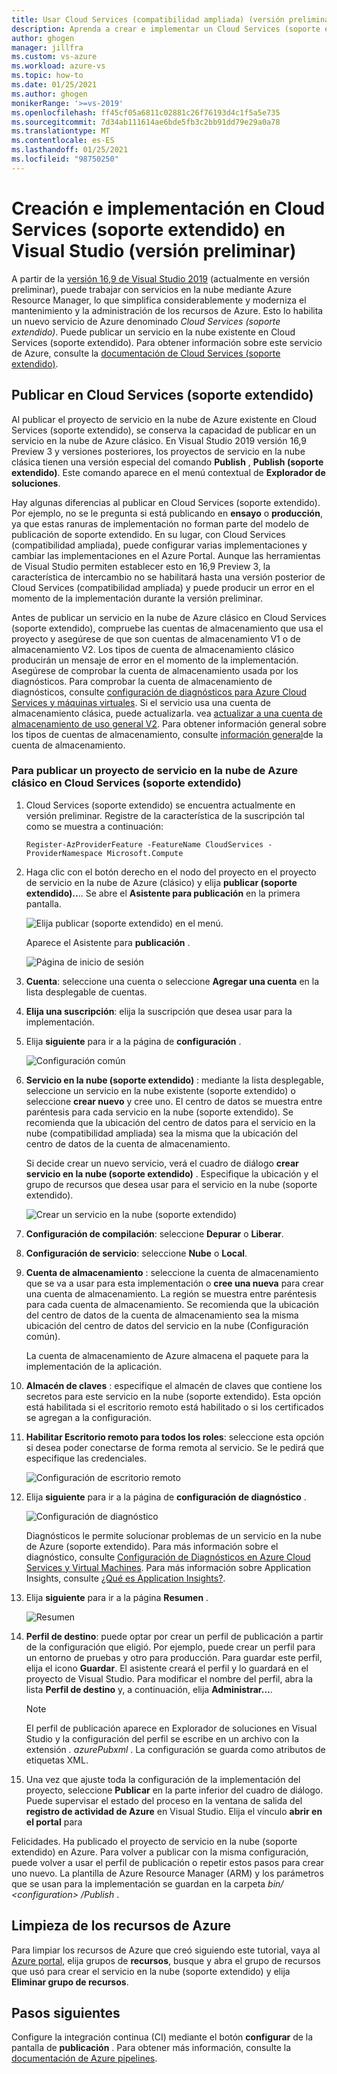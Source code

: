 ```yaml
---
title: Usar Cloud Services (compatibilidad ampliada) (versión preliminar)
description: Aprenda a crear e implementar un Cloud Services (soporte extendido) mediante Azure Resource Manager con Visual Studio
author: ghogen
manager: jillfra
ms.custom: vs-azure
ms.workload: azure-vs
ms.topic: how-to
ms.date: 01/25/2021
ms.author: ghogen
monikerRange: '>=vs-2019'
ms.openlocfilehash: ff45cf05a6811c02881c26f76193d4c1f5a5e735
ms.sourcegitcommit: 7d34ab111614ae6bde5fb3c2bb91dd79e29a0a78
ms.translationtype: MT
ms.contentlocale: es-ES
ms.lasthandoff: 01/25/2021
ms.locfileid: "98750250"
---
```

# <a name="create-and-deploy-to-cloud-services-extended-support-in-visual-studio-preview"></a>Creación e implementación en Cloud Services (soporte extendido) en Visual Studio (versión preliminar)

A partir de la [versión 16,9 de Visual Studio 2019](https://visualstudio.microsoft.com/vs/preview) (actualmente en versión preliminar), puede trabajar con servicios en la nube mediante Azure Resource Manager, lo que simplifica considerablemente y moderniza el mantenimiento y la administración de los recursos de Azure. Esto lo habilita un nuevo servicio de Azure denominado *Cloud Services (soporte extendido)*. Puede publicar un servicio en la nube existente en Cloud Services (soporte extendido). Para obtener información sobre este servicio de Azure, consulte la [documentación de Cloud Services (soporte extendido)](/azure/cloud-services-extended-support/overview).

## <a name="publish-to-cloud-services-extended-support"></a>Publicar en Cloud Services (soporte extendido)

Al publicar el proyecto de servicio en la nube de Azure existente en Cloud Services (soporte extendido), se conserva la capacidad de publicar en un servicio en la nube de Azure clásico. En Visual Studio 2019 versión 16,9 Preview 3 y versiones posteriores, los proyectos de servicio en la nube clásica tienen una versión especial del comando **Publish** , **Publish (soporte extendido)**. Este comando aparece en el menú contextual de **Explorador de soluciones**.

Hay algunas diferencias al publicar en Cloud Services (soporte extendido). Por ejemplo, no se le pregunta si está publicando en **ensayo** o **producción**, ya que estas ranuras de implementación no forman parte del modelo de publicación de soporte extendido. En su lugar, con Cloud Services (compatibilidad ampliada), puede configurar varias implementaciones y cambiar las implementaciones en el Azure Portal. Aunque las herramientas de Visual Studio permiten establecer esto en 16,9 Preview 3, la característica de intercambio no se habilitará hasta una versión posterior de Cloud Services (compatibilidad ampliada) y puede producir un error en el momento de la implementación durante la versión preliminar.

Antes de publicar un servicio en la nube de Azure clásico en Cloud Services (soporte extendido), compruebe las cuentas de almacenamiento que usa el proyecto y asegúrese de que son cuentas de almacenamiento V1 o de almacenamiento V2. Los tipos de cuenta de almacenamiento clásico producirán un mensaje de error en el momento de la implementación. Asegúrese de comprobar la cuenta de almacenamiento usada por los diagnósticos. Para comprobar la cuenta de almacenamiento de diagnósticos, consulte [configuración de diagnósticos para Azure Cloud Services y máquinas virtuales](vs-azure-tools-diagnostics-for-cloud-services-and-virtual-machines.md). Si el servicio usa una cuenta de almacenamiento clásica, puede actualizarla. vea [actualizar a una cuenta de almacenamiento de uso general V2](/azure/storage/common/storage-account-upgrade?tabs=azure-portal).  Para obtener información general sobre los tipos de cuentas de almacenamiento, consulte [información general](/azure/storage/common/storage-account-overview)de la cuenta de almacenamiento.

### <a name="to-publish-a-classic-azure-cloud-service-project-to-cloud-services-extended-support"></a>Para publicar un proyecto de servicio en la nube de Azure clásico en Cloud Services (soporte extendido)

1. Cloud Services (soporte extendido) se encuentra actualmente en versión preliminar. Registre de la característica de la suscripción tal como se muestra a continuación:

   ```azurepowershell-interactive
   Register-AzProviderFeature -FeatureName CloudServices -ProviderNamespace Microsoft.Compute
   ```

1. Haga clic con el botón derecho en el nodo del proyecto en el proyecto de servicio en la nube de Azure (clásico) y elija **publicar (soporte extendido)..**.. Se abre el **Asistente para publicación** en la primera pantalla.

   ![Elija publicar (soporte extendido) en el menú.](./media/cloud-services-extended-support/publish-commands-on-menu.png)

   Aparece el Asistente para **publicación** .

   ![Página de inicio de sesión](./media/cloud-services-extended-support/publish-step1.png)

1. **Cuenta**: seleccione una cuenta o seleccione **Agregar una cuenta** en la lista desplegable de cuentas.

1. **Elija una suscripción**: elija la suscripción que desea usar para la implementación.

1. Elija **siguiente** para ir a la página de **configuración** .

   ![Configuración común](./media/cloud-services-extended-support/publish-settings.png)

1. **Servicio en la nube (soporte extendido)** : mediante la lista desplegable, seleccione un servicio en la nube existente (soporte extendido) o seleccione **crear nuevo** y cree uno. El centro de datos se muestra entre paréntesis para cada servicio en la nube (soporte extendido). Se recomienda que la ubicación del centro de datos para el servicio en la nube (compatibilidad ampliada) sea la misma que la ubicación del centro de datos de la cuenta de almacenamiento.

   Si decide crear un nuevo servicio, verá el cuadro de diálogo **crear servicio en la nube (soporte extendido)** . Especifique la ubicación y el grupo de recursos que desea usar para el servicio en la nube (soporte extendido).

   ![Crear un servicio en la nube (soporte extendido)](./media/cloud-services-extended-support/extended-support-dialog.png)

1. **Configuración de compilación**: seleccione **Depurar** o **Liberar**.

1. **Configuración de servicio**: seleccione **Nube** o **Local**.

1. **Cuenta de almacenamiento** : seleccione la cuenta de almacenamiento que se va a usar para esta implementación o **cree una nueva** para crear una cuenta de almacenamiento. La región se muestra entre paréntesis para cada cuenta de almacenamiento. Se recomienda que la ubicación del centro de datos de la cuenta de almacenamiento sea la misma ubicación del centro de datos del servicio en la nube (Configuración común).

   La cuenta de almacenamiento de Azure almacena el paquete para la implementación de la aplicación.

1. **Almacén de claves** : especifique el almacén de claves que contiene los secretos para este servicio en la nube (soporte extendido). Esta opción está habilitada si el escritorio remoto está habilitado o si los certificados se agregan a la configuración.

1. **Habilitar Escritorio remoto para todos los roles**: seleccione esta opción si desea poder conectarse de forma remota al servicio. Se le pedirá que especifique las credenciales.

   ![Configuración de escritorio remoto](./media/cloud-services-extended-support/remote-desktop-configuration.png)

1. Elija **siguiente** para ir a la página de **configuración de diagnóstico** .

   ![Configuración de diagnóstico](./media/cloud-services-extended-support/diagnostics-settings.png)

   Diagnósticos le permite solucionar problemas de un servicio en la nube de Azure (soporte extendido). Para más información sobre el diagnóstico, consulte [Configuración de Diagnósticos en Azure Cloud Services y Virtual Machines](./vs-azure-tools-diagnostics-for-cloud-services-and-virtual-machines.md). Para más información sobre Application Insights, consulte [¿Qué es Application Insights?](/azure/application-insights/app-insights-overview).

1. Elija **siguiente** para ir a la página **Resumen** .

   ![Resumen](./media/cloud-services-extended-support/publish-summary.png)

1. **Perfil de destino**: puede optar por crear un perfil de publicación a partir de la configuración que eligió. Por ejemplo, puede crear un perfil para un entorno de pruebas y otro para producción. Para guardar este perfil, elija el icono **Guardar**. El asistente creará el perfil y lo guardará en el proyecto de Visual Studio. Para modificar el nombre del perfil, abra la lista **Perfil de destino** y, a continuación, elija **Administrar…**.

   > [!Note]
   > El perfil de publicación aparece en Explorador de soluciones en Visual Studio y la configuración del perfil se escribe en un archivo con la extensión *. azurePubxml* . La configuración se guarda como atributos de etiquetas XML.

1. Una vez que ajuste toda la configuración de la implementación del proyecto, seleccione **Publicar** en la parte inferior del cuadro de diálogo. Puede supervisar el estado del proceso en la ventana de salida del **registro de actividad de Azure** en Visual Studio. Elija el vínculo **abrir en el portal** para 

Felicidades. Ha publicado el proyecto de servicio en la nube (soporte extendido) en Azure. Para volver a publicar con la misma configuración, puede volver a usar el perfil de publicación o repetir estos pasos para crear uno nuevo. La plantilla de Azure Resource Manager (ARM) y los parámetros que se usan para la implementación se guardan en la carpeta *bin/ \<configuration\> /Publish* .

## <a name="clean-up-azure-resources"></a>Limpieza de los recursos de Azure

Para limpiar los recursos de Azure que creó siguiendo este tutorial, vaya al [Azure portal](https://portal.azure.com), elija grupos de **recursos**, busque y abra el grupo de recursos que usó para crear el servicio en la nube (soporte extendido) y elija **Eliminar grupo de recursos**.

## <a name="next-steps"></a>Pasos siguientes

Configure la integración continua (CI) mediante el botón **configurar** de la pantalla de **publicación** . Para obtener más información, consulte la [documentación de Azure pipelines](/azure/devops/pipelines/?view=azure-devops&preserve-view=true).

